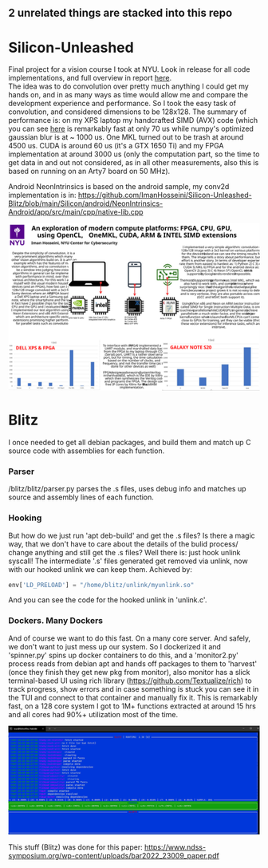 ## 2 unrelated things are stacked into this repo
# Silicon-Unleashed
Final project for a vision course I took at NYU. Look in release for all code implementations, and full overview in report [here](https://github.com/ImanHosseini/Silicon-Unleashed/blob/main/Report.pdf). <br>
The idea was to do convolution over pretty much anything I could get my hands on, and in as many ways as time would allow me and compare the development experience and performance. So I took the easy task of convolution, and considered dimensions to be 128x128. The summary of performance is: on my XPS laptop my handcrafted SIMD (AVX) code (which you can see [here](https://github.com/ImanHosseini/Silicon-Unleashed/blob/main/fastconv.cpp) is remarkably fast at only 70 us while numpy's optimized gaussian blur is at ~ 1000 us. One MKL turned out to be trash at around 4500 us. CUDA is around 60 us (it's a GTX 1650 Ti) and my FPGA implementation at around 3000 us (only the computation part, so the time to get data in and out not considered, as in all other measurements, also this is based on running on an Arty7 board on 50 MHz).

Android NeonIntrinsics is based on the android sample, my conv2d implementation is in: https://github.com/ImanHosseini/Silicon-Unleashed-Blitz/blob/main/Silicon/android/NeonIntrinsics-Android/app/src/main/cpp/native-lib.cpp

<img src="https://raw.githubusercontent.com/ImanHosseini/Silicon-Unleashed/db80ebf70126586273849eb794a984b179d4cebd/poster.SVG" width="1000" />

# Blitz
I once needed to get all debian packages, and build them and match up C source code with assemblies for each function. 
### Parser
/blitz/blitz/parser.py parses the .s files, uses debug info and matches up source and assembly lines of each function.
### Hooking
But how do we just run 'apt deb-build' and get the .s files? Is there a magic way, that we don't have to care about the details of the bulid process/ change anything and still get the .s files? Well there is: just hook unlink syscall! The intermediate '.s' files generated get removed via unlink, now with our hooked unlink we can keep them. Achieved by:
```python
env['LD_PRELOAD'] = "/home/blitz/unlink/myunlink.so"
```
And you can see the code for the hooked unlink in 'unlink.c'.
### Dockers. Many Dockers
And of course we want to do this fast. On a many core server. And safely, we don't want to just mess up our system. So I dockerized it and 'spinner.py' spins up docker containers to do this, and a 'monitor2.py' process reads from debian apt and hands off packages to them to 'harvest' (once they finish they get new pkg from monitor), also monitor has a slick terminal-based UI using rich library (https://github.com/Textualize/rich) to track progress, show errors and in case something is stuck you can see it in the TUI and connect to that container and manually fix it. This is remarkably fast, on a 128 core system I got to 1M+ functions extracted at around 15 hrs and all cores had 90%+ utilization most of the time.

<img src="https://raw.githubusercontent.com/ImanHosseini/Silicon-Unleashed-Blitz/main/blitz/blitzy.png" width="1000" />

This stuff (Blitz) was done for this paper: https://www.ndss-symposium.org/wp-content/uploads/bar2022_23009_paper.pdf
